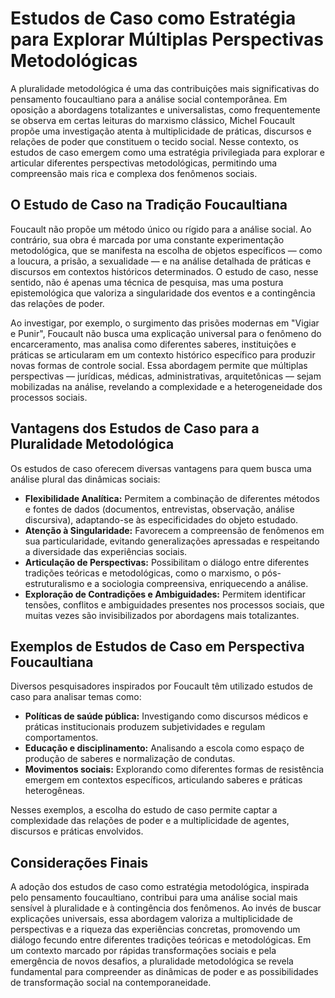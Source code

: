 
# Estudos de Caso como Estratégia para Explorar Múltiplas Perspectivas Metodológicas

A pluralidade metodológica é uma das contribuições mais significativas do pensamento foucaultiano para a análise social contemporânea. Em oposição a abordagens totalizantes e universalistas, como frequentemente se observa em certas leituras do marxismo clássico, Michel Foucault propõe uma investigação atenta à multiplicidade de práticas, discursos e relações de poder que constituem o tecido social. Nesse contexto, os estudos de caso emergem como uma estratégia privilegiada para explorar e articular diferentes perspectivas metodológicas, permitindo uma compreensão mais rica e complexa dos fenômenos sociais.

## O Estudo de Caso na Tradição Foucaultiana

Foucault não propõe um método único ou rígido para a análise social. Ao contrário, sua obra é marcada por uma constante experimentação metodológica, que se manifesta na escolha de objetos específicos — como a loucura, a prisão, a sexualidade — e na análise detalhada de práticas e discursos em contextos históricos determinados. O estudo de caso, nesse sentido, não é apenas uma técnica de pesquisa, mas uma postura epistemológica que valoriza a singularidade dos eventos e a contingência das relações de poder.

Ao investigar, por exemplo, o surgimento das prisões modernas em "Vigiar e Punir", Foucault não busca uma explicação universal para o fenômeno do encarceramento, mas analisa como diferentes saberes, instituições e práticas se articularam em um contexto histórico específico para produzir novas formas de controle social. Essa abordagem permite que múltiplas perspectivas — jurídicas, médicas, administrativas, arquitetônicas — sejam mobilizadas na análise, revelando a complexidade e a heterogeneidade dos processos sociais.

## Vantagens dos Estudos de Caso para a Pluralidade Metodológica

Os estudos de caso oferecem diversas vantagens para quem busca uma análise plural das dinâmicas sociais:

- **Flexibilidade Analítica:** Permitem a combinação de diferentes métodos e fontes de dados (documentos, entrevistas, observação, análise discursiva), adaptando-se às especificidades do objeto estudado.
- **Atenção à Singularidade:** Favorecem a compreensão de fenômenos em sua particularidade, evitando generalizações apressadas e respeitando a diversidade das experiências sociais.
- **Articulação de Perspectivas:** Possibilitam o diálogo entre diferentes tradições teóricas e metodológicas, como o marxismo, o pós-estruturalismo e a sociologia compreensiva, enriquecendo a análise.
- **Exploração de Contradições e Ambiguidades:** Permitem identificar tensões, conflitos e ambiguidades presentes nos processos sociais, que muitas vezes são invisibilizados por abordagens mais totalizantes.

## Exemplos de Estudos de Caso em Perspectiva Foucaultiana

Diversos pesquisadores inspirados por Foucault têm utilizado estudos de caso para analisar temas como:

- **Políticas de saúde pública:** Investigando como discursos médicos e práticas institucionais produzem subjetividades e regulam comportamentos.
- **Educação e disciplinamento:** Analisando a escola como espaço de produção de saberes e normalização de condutas.
- **Movimentos sociais:** Explorando como diferentes formas de resistência emergem em contextos específicos, articulando saberes e práticas heterogêneas.

Nesses exemplos, a escolha do estudo de caso permite captar a complexidade das relações de poder e a multiplicidade de agentes, discursos e práticas envolvidos.

## Considerações Finais

A adoção dos estudos de caso como estratégia metodológica, inspirada pelo pensamento foucaultiano, contribui para uma análise social mais sensível à pluralidade e à contingência dos fenômenos. Ao invés de buscar explicações universais, essa abordagem valoriza a multiplicidade de perspectivas e a riqueza das experiências concretas, promovendo um diálogo fecundo entre diferentes tradições teóricas e metodológicas. Em um contexto marcado por rápidas transformações sociais e pela emergência de novos desafios, a pluralidade metodológica se revela fundamental para compreender as dinâmicas de poder e as possibilidades de transformação social na contemporaneidade.
```
